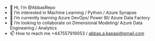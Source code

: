 - 👋 Hi, I’m @AbbasRepo
- 👀 I’m interested in Machine Learning / Python / Azure Synapse
- 🌱 I’m currently learning Azure DevOps/ Power BI/ Azure Data Factory
- 💞️ I’m looking to collaborate on Dimensional Modeling/ Azure Data Engineering / Analytics
- 📫 How to reach me +447557919053 / abbas.a.kapasi@gmail.com 

<!---
AbbasRepo/AbbasRepo is a ✨ special ✨ repository because its `README.md` (this file) appears on your GitHub profile.
You can click the Preview link to take a look at your changes.
--->
